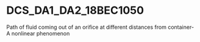 # DCS_DA1_DA2_18BEC1050
Path of fluid coming out of an orifice at different distances from container- A nonlinear phenomenon
